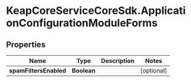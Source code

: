 # KeapCoreServiceCoreSdk.ApplicationConfigurationModuleForms

## Properties

Name | Type | Description | Notes
------------ | ------------- | ------------- | -------------
**spamFiltersEnabled** | **Boolean** |  | [optional] 


